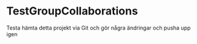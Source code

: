 # TestGroupCollaborations

Testa hämta detta projekt via Git och gör några ändringar och pusha upp igen
